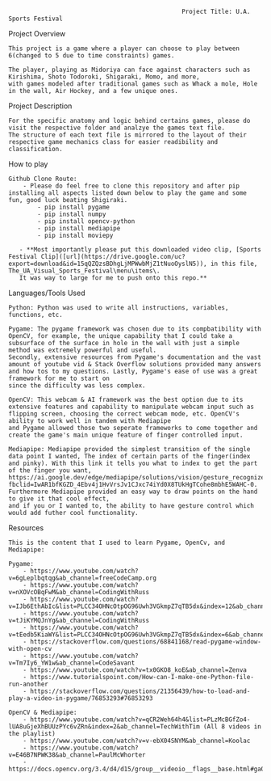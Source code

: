                                                     Project Title: U.A. Sports Festival

Project Overview

    This project is a game where a player can choose to play between 6(changed to 5 due to time constraints) games.

    The player, playing as Midoriya can face against characters such as Kirishima, Shoto Todoroki, Shigaraki, Momo, and more,
    with games modeled after traditional games such as Whack a mole, Hole in the wall, Air Hockey, and a few unique ones.


Project Description

    For the specific anatomy and logic behind certains games, please do visit the respective folder and analzye the games text file.
    The structure of each text file is mirrored to the layout of their respective game mechanics class for easier readibility and 
    classification.


How to play

    Github Clone Route:
        - Please do feel free to clone this repository and after pip installing all aspects listed down below to play the game and some fun, good luck beating Shigiraki.
            - pip install pygame
            - pip install numpy
            - pip install opencv-python
            - pip install mediapipe
            - pip install moviepy
            
       - **Most importantly please put this downloaded video clip, [Sports Festival Clip]([url](https://drive.google.com/uc?export=download&id=15qQZQzsBDhgLjMPWwbMjZ1tNuoOyslN5)), in this file, The_UA_Visual_Sports_Festival\menu\items\.
       It was way to large for me to push onto this repo.**




Languages/Tools Used
    
    Python: Python was used to write all instructions, variables, functions, etc.

    Pygame: The pygame framework was chosen due to its compbatibility with OpenCV, for example, the unique capability that I could take a subsurface of the surface in hole in the wall with just a simple method was extremely powerful and useful. 
    Secondly, extensive resources from Pygame's documentation and the vast amount of youtube vid & Stack Overflow solutions provided many answers and how tos to my questions. Lastly, Pygame's ease of use was a great framework for me to start on 
    since the difficulty was less complex.

    OpenCV: This webcam & AI framework was the best option due to its extensive features and capability to manipulate webcam input such as flipping screen, choosing the correct webcam mode, etc. OpenCV's ability to work well in tandem with Mediapipe
    and Pygame allowed those two seperate frameworks to come together and create the game's main unique feature of finger controlled input.

    Mediapipe: Mediapipe provided the simplest transition of the single data point I wanted, The index of certain parts of the finger(index and pinky). With this link it tells you what to index to get the part of the finger you want, 
    https://ai.google.dev/edge/mediapipe/solutions/vision/gesture_recognizer?fbclid=IwAR1bfKGZD_4Ebv4j1HvVrsJv1CJxc74iYd0X8TUkHgTCohe8mbhE5WAHC-0. Furthermore Mediapipe provided an easy way to draw points on the hand to give it that cool effect, 
    and if you or I wanted to, the ability to have gesture control which would add futher cool functionality.

Resources

    This is the content that I used to learn Pygame, OpenCv, and Mediapipe:
    
    Pygame:
        - https://www.youtube.com/watch?v=6gLeplbqtqg&ab_channel=freeCodeCamp.org
        - https://www.youtube.com/watch?v=nXOVcOBqFwM&ab_channel=CodingWithRuss
        - https://www.youtube.com/watch?v=IJb6EthAbIc&list=PLCC34OHNcOtpOG96Uwh3VGkmpZ7qTB5dx&index=12&ab_channel=Codemy.com
        - https://www.youtube.com/watch?v=tJiKYMQJnYg&ab_channel=CodingWithRuss
        - https://www.youtube.com/watch?v=tEedb5KiaWY&list=PLCC34OHNcOtpOG96Uwh3VGkmpZ7qTB5dx&index=6&ab_channel=Codemy.com
        - https://stackoverflow.com/questions/68841168/read-pygame-window-with-open-cv
        - https://www.youtube.com/watch?v=Tm7Iy6_YW1w&ab_channel=CodeSavant
        - https://www.youtube.com/watch?v=tx0GKO8_koE&ab_channel=Zenva
        - https://www.tutorialspoint.com/How-can-I-make-one-Python-file-run-another
        - https://stackoverflow.com/questions/21356439/how-to-load-and-play-a-video-in-pygame/76853293#76853293

    OpenCV & Mediapipe:
        - https://www.youtube.com/watch?v=qCR2Weh64h4&list=PLzMcBGfZo4-lUA8uGjeXhBUUzPYc6vZRn&index=2&ab_channel=TechWithTim (All 8 videos in the playlist)
        - https://www.youtube.com/watch?v=v-ebX04SNYM&ab_channel=Koolac 
        - https://www.youtube.com/watch?v=E46B7NPWK38&ab_channel=PaulMcWhorter
        - https://docs.opencv.org/3.4/d4/d15/group__videoio__flags__base.html#ga023786be1ee68a9105bf2e48c700294d 
